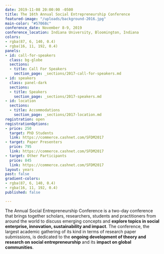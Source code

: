 ```yaml
---
date: 2019-11-08 20:00:00 -0500
title: The 16th Annual Social Entrepreneurship Conference
featured-image: "/uploads/background-2016.jpg"
main-color: "#57068c"
conference_date: November 8-9, 2019
conference_location: Indiana University, Bloomington, Indiana
colors:
- rgba(87, 6, 140, 0.4)
- rgba(16, 11, 192, 0.4)
panels:
- id: call-for-speakers
  class: bg-globe
  sections:
  - title: Call For Speakers
    section_page: _sections/2017-call-for-speakers.md
- id: speakers
  class: panel-dark
  sections:
  - title: Speakers
    section_page: _sections/2017-speakers.md
- id: location
  sections:
  - title: Accommodations
    section_page: _sections/2017-location.md
registration: open
registrationOptions:
- price: 250
  target: PhD Students
  link: https://commerce.cashnet.com/SFDM2017
- target: Paper Presenters
  price: 795
  link: https://commerce.cashnet.com/SFDM2017
- target: Other Participants
  price: 845
  link: https://commerce.cashnet.com/SFDM2017
layout: years
past: false
gradient-colors:
- rgba(87, 6, 140, 0.4)
- rgba(16, 11, 192, 0.4)
published: false

---
```

The Annual Social Entrepreneurship Conference is a two-day conference that brings together scholars, researchers, students and practitioners from around the world to discuss emerging concepts and **explore topics in social enterprise, innovation, sustainability and impact**. The conference, the largest academic gathering of its kind in terms of research paper submissions, is dedicated to the **ongoing development of theory and research on social entrepreneurship** and its **impact on global communities**.